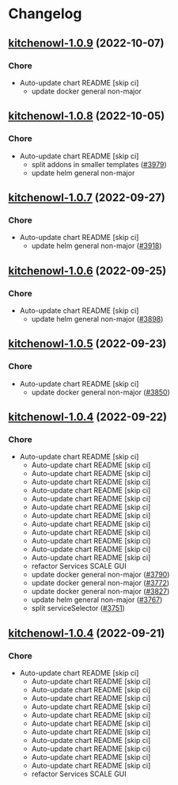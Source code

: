 # Changelog



## [kitchenowl-1.0.9](https://github.com/truecharts/charts/compare/kitchenowl-1.0.8...kitchenowl-1.0.9) (2022-10-07)

### Chore

- Auto-update chart README [skip ci]
  - update docker general non-major




## [kitchenowl-1.0.8](https://github.com/truecharts/charts/compare/kitchenowl-1.0.7...kitchenowl-1.0.8) (2022-10-05)

### Chore

- Auto-update chart README [skip ci]
  - split addons in smaller templates ([#3979](https://github.com/truecharts/charts/issues/3979))
  - update helm general non-major




## [kitchenowl-1.0.7](https://github.com/truecharts/charts/compare/kitchenowl-1.0.6...kitchenowl-1.0.7) (2022-09-27)

### Chore

- Auto-update chart README [skip ci]
  - update helm general non-major ([#3918](https://github.com/truecharts/charts/issues/3918))




## [kitchenowl-1.0.6](https://github.com/truecharts/charts/compare/kitchenowl-1.0.5...kitchenowl-1.0.6) (2022-09-25)

### Chore

- Auto-update chart README [skip ci]
  - update helm general non-major ([#3898](https://github.com/truecharts/charts/issues/3898))




## [kitchenowl-1.0.5](https://github.com/truecharts/charts/compare/kitchenowl-1.0.4...kitchenowl-1.0.5) (2022-09-23)

### Chore

- Auto-update chart README [skip ci]
  - update docker general non-major ([#3850](https://github.com/truecharts/charts/issues/3850))




## [kitchenowl-1.0.4](https://github.com/truecharts/charts/compare/kitchenowl-1.0.1...kitchenowl-1.0.4) (2022-09-22)

### Chore

- Auto-update chart README [skip ci]
  - Auto-update chart README [skip ci]
  - Auto-update chart README [skip ci]
  - Auto-update chart README [skip ci]
  - Auto-update chart README [skip ci]
  - Auto-update chart README [skip ci]
  - Auto-update chart README [skip ci]
  - Auto-update chart README [skip ci]
  - Auto-update chart README [skip ci]
  - Auto-update chart README [skip ci]
  - Auto-update chart README [skip ci]
  - Auto-update chart README [skip ci]
  - Auto-update chart README [skip ci]
  - refactor Services SCALE GUI
  - update docker general non-major ([#3790](https://github.com/truecharts/charts/issues/3790))
  - update docker general non-major ([#3772](https://github.com/truecharts/charts/issues/3772))
  - update docker general non-major ([#3827](https://github.com/truecharts/charts/issues/3827))
  - update helm general non-major ([#3767](https://github.com/truecharts/charts/issues/3767))
  - split serviceSelector ([#3751](https://github.com/truecharts/charts/issues/3751))




## [kitchenowl-1.0.4](https://github.com/truecharts/charts/compare/kitchenowl-1.0.1...kitchenowl-1.0.4) (2022-09-21)

### Chore

- Auto-update chart README [skip ci]
  - Auto-update chart README [skip ci]
  - Auto-update chart README [skip ci]
  - Auto-update chart README [skip ci]
  - Auto-update chart README [skip ci]
  - Auto-update chart README [skip ci]
  - Auto-update chart README [skip ci]
  - Auto-update chart README [skip ci]
  - Auto-update chart README [skip ci]
  - Auto-update chart README [skip ci]
  - Auto-update chart README [skip ci]
  - Auto-update chart README [skip ci]
  - refactor Services SCALE GUI
